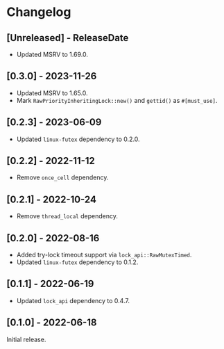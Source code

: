 # Changelog

## [Unreleased] - ReleaseDate

- Updated MSRV to 1.69.0.

## [0.3.0] - 2023-11-26

- Updated MSRV to 1.65.0.
- Mark `RawPriorityInheritingLock::new()` and `gettid()` as `#[must_use]`.

## [0.2.3] - 2023-06-09

- Updated `linux-futex` dependency to 0.2.0.

## [0.2.2] - 2022-11-12

- Remove `once_cell` dependency.

## [0.2.1] - 2022-10-24

- Remove `thread_local` dependency.

## [0.2.0] - 2022-08-16

- Added try-lock timeout support via `lock_api::RawMutexTimed`.
- Updated `linux-futex` dependency to 0.1.2.

## [0.1.1] - 2022-06-19

- Updated `lock_api` dependency to 0.4.7.

## [0.1.0] - 2022-06-18

Initial release.
